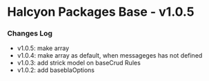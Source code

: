 # Halcyon Packages Base - v1.0.5 #


### Changes Log ###
- v1.0.5: make array
- v1.0.4: make array as default, when messageges has not defined
- v1.0.3: add strick model on baseCrud Rules
- v1.0.2: add baseblaOptions